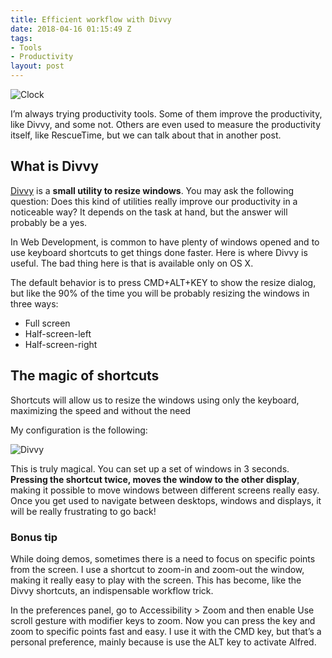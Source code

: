 ```yaml
---
title: Efficient workflow with Divvy
date: 2018-04-16 01:15:49 Z
tags:
- Tools
- Productivity
layout: post
---
```


![Clock](http://f.cl.ly/items/0q0N3W1p3O0A0v0I3a3k/clock.jpg)

I’m always trying productivity tools. Some of them improve the productivity, like Divvy, and some not. Others are even used to measure the productivity itself, like RescueTime, but we can talk about that in another post.


## What is Divvy
[Divvy](https://mizage.com/divvy/) is a **small utility to resize windows**. You may ask the following question: Does this kind of utilities really improve our productivity in a noticeable way? It depends on the task at hand, but the answer will probably be a yes.

In Web Development, is common to have plenty of windows opened and to use keyboard shortcuts to get things done faster. Here is where Divvy is useful. The bad thing here is that is available only on OS X.

The default behavior is to press CMD+ALT+KEY to show the resize dialog, but like the 90% of the time you will be probably resizing the windows in three ways:

- Full screen
- Half-screen-left
- Half-screen-right

## The magic of shortcuts
Shortcuts will allow us to resize the windows using only the keyboard, maximizing the speed and without the need

My configuration is the following:

![Divvy](http://f.cl.ly/items/1i0z2I201P3g0Z1f0m27/divvy.png)

This is truly magical. You can set up a set of windows in 3 seconds. **Pressing the shortcut twice, moves the window to the other display**, making it possible to move windows between different screens really easy. Once you get used to navigate between desktops, windows and displays, it will be really frustrating to go back!


### Bonus tip
While doing demos, sometimes there is a need to focus on specific points from the screen. I use a shortcut to zoom-in and zoom-out the window, making it really easy to play with the screen. This has become, like the Divvy shortcuts, an indispensable workflow trick.

In the preferences panel, go to Accessibility > Zoom and then enable Use scroll gesture with modifier keys to zoom. Now you can press the key and zoom to specific points fast and easy. I use it with the CMD key, but that’s a personal preference, mainly because is use the ALT key to activate Alfred.

